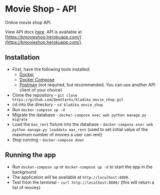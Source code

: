 # Movie Shop - API
Online movie shop API.

View API docs [here](https://documenter.getpostman.com/view/14444131/Uz59Mz6k). API is available at [https://kmovieshop.herokuapp.com/](https://kmovieshop.herokuapp.com/).

## Installation
- First, have the following tools installed:
    - [Docker](https://www.docker.com/get-started/)
    - [Docker Compose](https://docs.docker.com/compose/install/)
    - [Postman](https://www.getpostman.com/downloads/) (not required, but recommended. You can use another API client of your choice)
- Clone the repository - `git clone https://github.com/DeeStarks/kladika_movie_shop.git`
- cd into the directory - `cd kladika_movie_shop`
- Run `docker-compose up -d`
- Migrate the database - `docker-compose exec web python manage.py migrate`
- Load the `max_rent` fixture into the database - `docker-compose exec web python manage.py loaddata max_rent` (used to set initial value of the maximum number of movies a user can rent)
- Stop running - `docker-compose down`

## Running the app
- Run `docker-compose up` or `docker-compose up -d` to start the app in the background
- The application will be available at `http://localhost:8000`. 
- Test from the terminal - `curl http://localhost:8000/` (this will return a list of movies)
